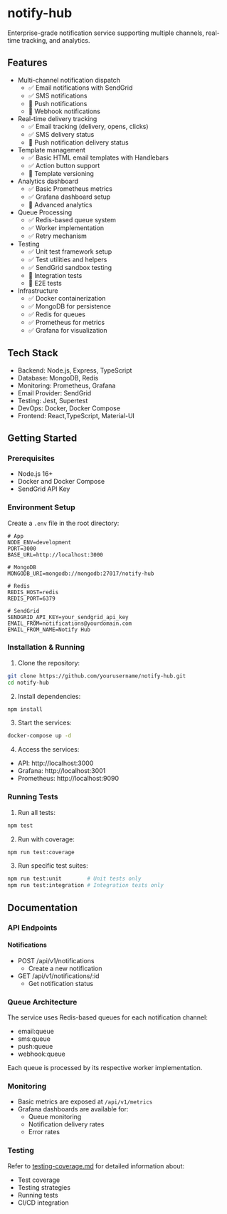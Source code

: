# notify-hub

Enterprise-grade notification service supporting multiple channels, real-time tracking, and analytics.

## Features
- Multi-channel notification dispatch
  - ✅ Email notifications with SendGrid
  - ✅ SMS notifications
  - 🚧 Push notifications
  - 🚧 Webhook notifications
- Real-time delivery tracking
  - ✅ Email tracking (delivery, opens, clicks)
  - ✅ SMS delivery status
  - 🚧 Push notification delivery status
- Template management
  - ✅ Basic HTML email templates with Handlebars
  - ✅ Action button support
  - 🚧 Template versioning
- Analytics dashboard
  - ✅ Basic Prometheus metrics
  - ✅ Grafana dashboard setup
  - 🚧 Advanced analytics
- Queue Processing
  - ✅ Redis-based queue system
  - ✅ Worker implementation
  - ✅ Retry mechanism
- Testing
  - ✅ Unit test framework setup
  - ✅ Test utilities and helpers
  - ✅ SendGrid sandbox testing
  - 🚧 Integration tests
  - 🚧 E2E tests
- Infrastructure
  - ✅ Docker containerization
  - ✅ MongoDB for persistence
  - ✅ Redis for queues
  - ✅ Prometheus for metrics
  - ✅ Grafana for visualization

## Tech Stack
- Backend: Node.js, Express, TypeScript
- Database: MongoDB, Redis
- Monitoring: Prometheus, Grafana
- Email Provider: SendGrid
- Testing: Jest, Supertest
- DevOps: Docker, Docker Compose
- Frontend: React,TypeScript, Material-UI

## Getting Started

### Prerequisites
- Node.js 16+
- Docker and Docker Compose
- SendGrid API Key

### Environment Setup
Create a `.env` file in the root directory:
```env
# App
NODE_ENV=development
PORT=3000
BASE_URL=http://localhost:3000

# MongoDB
MONGODB_URI=mongodb://mongodb:27017/notify-hub

# Redis
REDIS_HOST=redis
REDIS_PORT=6379

# SendGrid
SENDGRID_API_KEY=your_sendgrid_api_key
EMAIL_FROM=notifications@yourdomain.com
EMAIL_FROM_NAME=Notify Hub
```

### Installation & Running

1. Clone the repository:
```bash
git clone https://github.com/yourusername/notify-hub.git
cd notify-hub
```

2. Install dependencies:
```bash
npm install
```

3. Start the services:
```bash
docker-compose up -d
```

4. Access the services:
- API: http://localhost:3000
- Grafana: http://localhost:3001
- Prometheus: http://localhost:9090

### Running Tests

1. Run all tests:
```bash
npm test
```

2. Run with coverage:
```bash
npm run test:coverage
```

3. Run specific test suites:
```bash
npm run test:unit        # Unit tests only
npm run test:integration # Integration tests only
```

## Documentation

### API Endpoints

#### Notifications
- POST /api/v1/notifications
  - Create a new notification
- GET /api/v1/notifications/:id
  - Get notification status

### Queue Architecture
The service uses Redis-based queues for each notification channel:
- email:queue
- sms:queue
- push:queue
- webhook:queue

Each queue is processed by its respective worker implementation.

### Monitoring
- Basic metrics are exposed at `/api/v1/metrics`
- Grafana dashboards are available for:
  - Queue monitoring
  - Notification delivery rates
  - Error rates

### Testing
Refer to [testing-coverage.md](./testing-coverage.md) for detailed information about:
- Test coverage
- Testing strategies
- Running tests
- CI/CD integration
